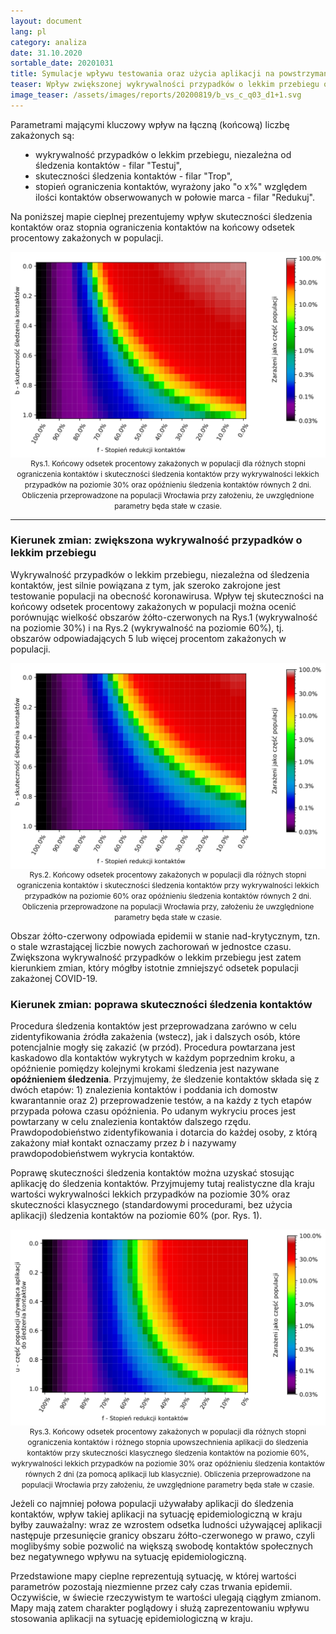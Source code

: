 ```yaml
---
layout: document
lang: pl
category: analiza
date: 31.10.2020
sortable_date: 20201031
title: Symulacje wpływu testowania oraz użycia aplikacji na powstrzymanie epidemii w Polsce
teaser: Wpływ zwiększonej wykrywalności przypadków o lekkim przebiegu oraz użycia aplikacji do śledzenia kontaktów na końcowy odsetek procentowy zakażonych w populacji, na przykładzie symulowanej populacji Wrocławia.
image_teaser: /assets/images/reports/20200819/b_vs_c_q03_d1+1.svg
---
```


<p>Parametrami mającymi kluczowy wpływ na łączną (końcową) liczbę zakażonych są: </p>
<ul style="padding-left: 40px">
    <li>wykrywalność przypadków o lekkim przebiegu, niezależna od śledzenia kontaktów - filar "Testuj",</li>
    <li>skuteczności śledzenia kontaktów - filar "Trop",</li>
    <li>stopień ograniczenia kontaktów, wyrażony jako "o x%" względem ilości kontaktów obserwowanych w połowie marca - filar "Redukuj".</li>
</ul>

<p>Na poniższej mapie cieplnej prezentujemy wpływ skuteczności śledzenia kontaktów oraz stopnia ograniczenia kontaktów na końcowy odsetek procentowy zakażonych w populacji. </p>

<div style="text-align: center" class="row 90%">
    <span class="image fit">
        <img src="/assets/images/reports/20200819/b_vs_c_q03_d1+1.svg" style="display: block; margin: 0 auto;"/>
    </span>
    <small>Rys.1. Końcowy odsetek procentowy zakażonych w populacji dla różnych stopni ograniczenia kontaktów i skuteczności śledzenia kontaktów przy wykrywalności lekkich przypadków na poziomie 30% oraz opóźnieniu śledzenia kontaktów równych 2 dni. Obliczenia przeprowadzone na populacji Wrocławia przy założeniu, że uwzględnione parametry będa stałe w czasie.</small>
</div>

<hr />
<h3>Kierunek zmian: zwiększona wykrywalność przypadków o lekkim przebiegu</h3>

<p>Wykrywalność przypadków o lekkim przebiegu, niezależna od śledzenia kontaktów, jest silnie powiązana z tym, jak szeroko zakrojone jest testowanie populacji na obecność koronawirusa. Wpływ tej skuteczności na końcowy odsetek procentowy zakażonych w populacji można ocenić porównując wielkość obszarów żółto-czerwonych na Rys.1 (wykrywalność na poziomie 30%) i na Rys.2 (wykrywalność na poziomie 60%), tj. obszarów odpowiadających 5 lub więcej procentom zakażonych w populacji.</p>
<div style="text-align: center" class="row 90%">
    <span class="image fit">
        <img src="/assets/images/reports/20200819/b_vs_c_q06_d1+1.svg" style="display: block; margin: 0 auto;"/>
    </span>
    <small>Rys.2. Końcowy odsetek procentowy zakażonych w populacji dla różnych stopni ograniczenia kontaktów i skuteczności śledzenia kontaktów przy wykrywalności lekkich przypadków na poziomie 60% oraz opóźnieniu śledzenia kontaktów równych 2 dni. Obliczenia przeprowadzone na populacji Wrocławia przy, założeniu że uwzględnione parametry będa stałe w czasie.</small>
</div>

<p>Obszar żółto-czerwony odpowiada epidemii w stanie nad-krytycznym, tzn. o stale wzrastającej liczbie nowych zachorowań w jednostce czasu. Zwiększona wykrywalność przypadków o lekkim przebiegu jest zatem kierunkiem zmian, który mógłby istotnie zmniejszyć odsetek populacji zakażonej COVID-19.</p>


<h3>Kierunek zmian: poprawa skuteczności śledzenia kontaktów</h3>

<p>Procedura śledzenia kontaktów jest przeprowadzana zarówno w celu zidentyfikowania źródła zakażenia (wstecz), jak i dalszych osób, które potencjalnie mogły się zakazić (w przód). Procedura powtarzana jest kaskadowo dla kontaktów wykrytych w każdym poprzednim kroku, a opóźnienie pomiędzy kolejnymi krokami śledzenia jest nazywane <b>opóźnieniem śledzenia</b>. Przyjmujemy, że śledzenie kontaktów składa się z dwóch etapów: 1) znalezienia kontaktów i poddania ich domostw kwarantannie oraz 2) przeprowadzenie testów, a na każdy z tych etapów przypada połowa czasu opóźnienia. Po udanym wykryciu proces jest powtarzany w celu znalezienia kontaktów dalszego rzędu. Prawdopodobieństwo zidentyfikowania i dotarcia do każdej osoby, z którą zakażony miał kontakt oznaczamy przez <i>b</i> i nazywamy prawdopodobieństwem wykrycia kontaktów. </p>


<p>Poprawę skuteczności śledzenia kontaktów można uzyskać stosując aplikację do śledzenia kontaktów. Przyjmujemy tutaj realistyczne dla kraju wartości wykrywalności lekkich przypadków na poziomie 30% oraz skuteczności klasycznego (standardowymi procedurami, bez użycia aplikacji) śledzenia kontaktów na poziomie 60% (por. Rys. 1). </p>

<div style="text-align: center" class="row 90%">
    <span class="image fit">
        <img src="/assets/images/reports/20200819/u_vs_c_b06_q03_d1+1.svg" style="display: block; margin: 0 auto;"/>
    </span>
    <small>Rys.3. Końcowy odsetek procentowy zakażonych w populacji dla różnych stopni ograniczenia kontaktów i różnego stopnia upowszechnienia aplikacji do śledzenia kontaktów przy skuteczności klasycznego śledzenia kontaktów na poziomie 60%, wykrywalności lekkich przypadków na poziomie 30% oraz opóźnieniu śledzenia kontaktów równych 2 dni (za pomocą aplikacji lub klasycznie). Obliczenia przeprowadzone na populacji Wrocławia przy założeniu, że uwzględnione parametry będa stałe w czasie.</small>
</div>

<p>Jeżeli co najmniej połowa populacji używałaby aplikacji do śledzenia kontaktów, wpływ takiej aplikacji na sytuację epidemiologiczną w kraju byłby zauważalny: wraz ze wzrostem odsetka ludności używającej aplikacji następuje przesunięcie granicy obszaru żółto-czerwonego w prawo, czyli moglibyśmy sobie pozwolić na większą swobodę kontaktów społecznych bez negatywnego wpływu na sytuację epidemiologiczną.</p>
<p>Przedstawione mapy cieplne reprezentują sytuację, w której wartości parametrów pozostają niezmienne przez cały czas trwania epidemii. Oczywiście, w świecie rzeczywistym te wartości ulegają ciągłym zmianom. Mapy mają zatem charakter poglądowy i służą zaprezentowaniu wpływu stosowania aplikacji na sytuację epidemiologiczną w kraju. </p>
